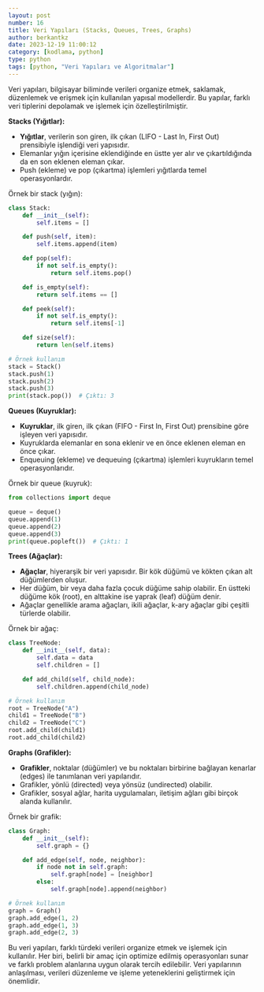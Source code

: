 ```yaml
---
layout: post
number: 16
title: Veri Yapıları (Stacks, Queues, Trees, Graphs)
author: berkantkz
date: 2023-12-19 11:00:12
category: [kodlama, python]
type: python
tags: [python, "Veri Yapıları ve Algoritmalar"]
---
```

Veri yapıları, bilgisayar biliminde verileri organize etmek, saklamak, düzenlemek ve erişmek için kullanılan yapısal modellerdir. Bu yapılar, farklı veri tiplerini depolamak ve işlemek için özelleştirilmiştir.

**Stacks (Yığıtlar):**
- **Yığıtlar**, verilerin son giren, ilk çıkan (LIFO - Last In, First Out) prensibiyle işlendiği veri yapısıdır.
- Elemanlar yığın içerisine eklendiğinde en üstte yer alır ve çıkartıldığında da en son eklenen eleman çıkar.
- Push (ekleme) ve pop (çıkartma) işlemleri yığıtlarda temel operasyonlardır.

Örnek bir stack (yığın):
```python
class Stack:
    def __init__(self):
        self.items = []

    def push(self, item):
        self.items.append(item)

    def pop(self):
        if not self.is_empty():
            return self.items.pop()

    def is_empty(self):
        return self.items == []

    def peek(self):
        if not self.is_empty():
            return self.items[-1]

    def size(self):
        return len(self.items)

# Örnek kullanım
stack = Stack()
stack.push(1)
stack.push(2)
stack.push(3)
print(stack.pop())  # Çıktı: 3
```

**Queues (Kuyruklar):**
- **Kuyruklar**, ilk giren, ilk çıkan (FIFO - First In, First Out) prensibine göre işleyen veri yapısıdır.
- Kuyruklarda elemanlar en sona eklenir ve en önce eklenen eleman en önce çıkar.
- Enqueuing (ekleme) ve dequeuing (çıkartma) işlemleri kuyrukların temel operasyonlarıdır.

Örnek bir queue (kuyruk):
```python
from collections import deque

queue = deque()
queue.append(1)
queue.append(2)
queue.append(3)
print(queue.popleft())  # Çıktı: 1
```

**Trees (Ağaçlar):**
- **Ağaçlar**, hiyerarşik bir veri yapısıdır. Bir kök düğümü ve kökten çıkan alt düğümlerden oluşur.
- Her düğüm, bir veya daha fazla çocuk düğüme sahip olabilir. En üstteki düğüme kök (root), en alttakine ise yaprak (leaf) düğüm denir.
- Ağaçlar genellikle arama ağaçları, ikili ağaçlar, k-ary ağaçlar gibi çeşitli türlerde olabilir.

Örnek bir ağaç:
```python
class TreeNode:
    def __init__(self, data):
        self.data = data
        self.children = []

    def add_child(self, child_node):
        self.children.append(child_node)

# Örnek kullanım
root = TreeNode("A")
child1 = TreeNode("B")
child2 = TreeNode("C")
root.add_child(child1)
root.add_child(child2)
```

**Graphs (Grafikler):**
- **Grafikler**, noktalar (düğümler) ve bu noktaları birbirine bağlayan kenarlar (edges) ile tanımlanan veri yapılarıdır.
- Grafikler, yönlü (directed) veya yönsüz (undirected) olabilir.
- Grafikler, sosyal ağlar, harita uygulamaları, iletişim ağları gibi birçok alanda kullanılır.

Örnek bir grafik:
```python
class Graph:
    def __init__(self):
        self.graph = {}

    def add_edge(self, node, neighbor):
        if node not in self.graph:
            self.graph[node] = [neighbor]
        else:
            self.graph[node].append(neighbor)

# Örnek kullanım
graph = Graph()
graph.add_edge(1, 2)
graph.add_edge(1, 3)
graph.add_edge(2, 3)
```

Bu veri yapıları, farklı türdeki verileri organize etmek ve işlemek için kullanılır. Her biri, belirli bir amaç için optimize edilmiş operasyonları sunar ve farklı problem alanlarına uygun olarak tercih edilebilir. Veri yapılarının anlaşılması, verileri düzenleme ve işleme yeteneklerini geliştirmek için önemlidir.